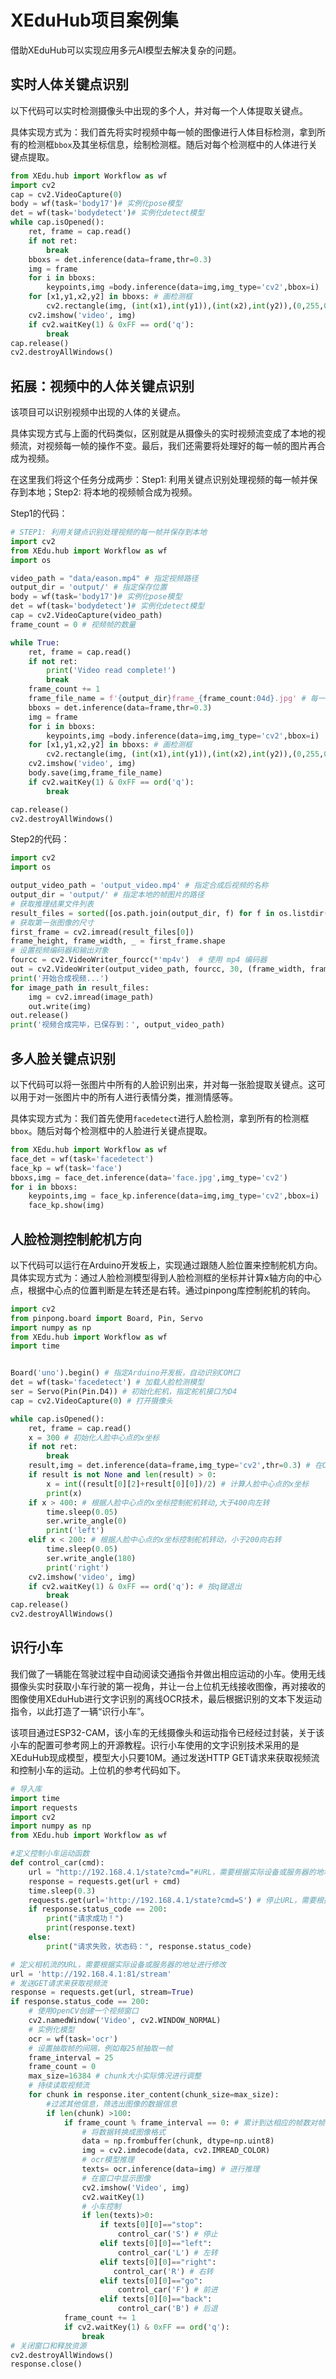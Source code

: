 # XEduHub项目案例集

借助XEduHub可以实现应用多元AI模型去解决复杂的问题。

## 实时人体关键点识别

以下代码可以实时检测摄像头中出现的多个人，并对每一个人体提取关键点。

具体实现方式为：我们首先将实时视频中每一帧的图像进行人体目标检测，拿到所有的检测框`bbox`及其坐标信息，绘制检测框。随后对每个检测框中的人体进行关键点提取。

```python
from XEdu.hub import Workflow as wf
import cv2
cap = cv2.VideoCapture(0)
body = wf(task='body17')# 实例化pose模型
det = wf(task='bodydetect')# 实例化detect模型
while cap.isOpened():
    ret, frame = cap.read()
    if not ret:
        break
    bboxs = det.inference(data=frame,thr=0.3)
    img = frame
    for i in bboxs:
        keypoints,img =body.inference(data=img,img_type='cv2',bbox=i)
    for [x1,y1,x2,y2] in bboxs: # 画检测框
        cv2.rectangle(img, (int(x1),int(y1)),(int(x2),int(y2)),(0,255,0),2)
    cv2.imshow('video', img)
    if cv2.waitKey(1) & 0xFF == ord('q'):
        break    
cap.release()
cv2.destroyAllWindows()
```

## 拓展：视频中的人体关键点识别

该项目可以识别视频中出现的人体的关键点。

具体实现方式与上面的代码类似，区别就是从摄像头的实时视频流变成了本地的视频流，对视频每一帧的操作不变。最后，我们还需要将处理好的每一帧的图片再合成为视频。

在这里我们将这个任务分成两步：Step1: 利用关键点识别处理视频的每一帧并保存到本地；Step2: 将本地的视频帧合成为视频。

Step1的代码：

```python
# STEP1: 利用关键点识别处理视频的每一帧并保存到本地
import cv2
from XEdu.hub import Workflow as wf
import os

video_path = "data/eason.mp4" # 指定视频路径
output_dir = 'output/' # 指定保存位置
body = wf(task='body17')# 实例化pose模型
det = wf(task='bodydetect')# 实例化detect模型
cap = cv2.VideoCapture(video_path)
frame_count = 0 # 视频帧的数量

while True:
    ret, frame = cap.read()
    if not ret:
        print('Video read complete!')
        break
    frame_count += 1
    frame_file_name = f'{output_dir}frame_{frame_count:04d}.jpg' # 每一张帧图片的名称
    bboxs = det.inference(data=frame,thr=0.3)
    img = frame
    for i in bboxs:
        keypoints,img =body.inference(data=img,img_type='cv2',bbox=i)
    for [x1,y1,x2,y2] in bboxs: # 画检测框
        cv2.rectangle(img, (int(x1),int(y1)),(int(x2),int(y2)),(0,255,0),2)
    cv2.imshow('video', img)
    body.save(img,frame_file_name)
    if cv2.waitKey(1) & 0xFF == ord('q'):
        break    

cap.release()
cv2.destroyAllWindows()
```

Step2的代码：

```python
import cv2
import os

output_video_path = 'output_video.mp4' # 指定合成后视频的名称
output_dir = 'output/' # 指定本地的帧图片的路径
# 获取推理结果文件列表
result_files = sorted([os.path.join(output_dir, f) for f in os.listdir(output_dir) if f.endswith('.jpg')])
# 获取第一张图像的尺寸
first_frame = cv2.imread(result_files[0])
frame_height, frame_width, _ = first_frame.shape
# 设置视频编码器和输出对象
fourcc = cv2.VideoWriter_fourcc(*'mp4v')  # 使用 mp4 编码器
out = cv2.VideoWriter(output_video_path, fourcc, 30, (frame_width, frame_height)) # 30 是帧率
print('开始合成视频...')
for image_path in result_files:
    img = cv2.imread(image_path)
    out.write(img)
out.release()
print('视频合成完毕，已保存到：', output_video_path)
```

## 多人脸关键点识别

以下代码可以将一张图片中所有的人脸识别出来，并对每一张脸提取关键点。这可以用于对一张图片中的所有人进行表情分类，推测情感等。

具体实现方式为：我们首先使用`facedetect`进行人脸检测，拿到所有的检测框`bbox`。随后对每个检测框中的人脸进行关键点提取。

```python
from XEdu.hub import Workflow as wf
face_det = wf(task='facedetect')
face_kp = wf(task='face')
bboxs,img = face_det.inference(data='face.jpg',img_type='cv2')
for i in bboxs:
    keypoints,img = face_kp.inference(data=img,img_type='cv2',bbox=i)
    face_kp.show(img)
```

## 人脸检测控制舵机方向

以下代码可以运行在Arduino开发板上，实现通过跟随人脸位置来控制舵机方向。具体实现方式为：通过人脸检测模型得到人脸检测框的坐标并计算x轴方向的中心点，根据中心点的位置判断是左转还是右转。通过pinpong库控制舵机的转向。

```python
import cv2
from pinpong.board import Board, Pin, Servo
import numpy as np
from XEdu.hub import Workflow as wf
import time


Board('uno').begin() # 指定Arduino开发板，自动识别COM口
det = wf(task='facedetect') # 加载人脸检测模型
ser = Servo(Pin(Pin.D4)) # 初始化舵机，指定舵机接口为D4
cap = cv2.VideoCapture(0) # 打开摄像头

while cap.isOpened():
    ret, frame = cap.read()
    x = 300 # 初始化人脸中心点的x坐标
    if not ret:
        break
    result,img = det.inference(data=frame,img_type='cv2',thr=0.3) # 在CPU上进行推理
    if result is not None and len(result) > 0:
        x = int((result[0][2]+result[0][0])/2) # 计算人脸中心点的x坐标
        print(x)
    if x > 400: # 根据人脸中心点的x坐标控制舵机转动,大于400向左转
        time.sleep(0.05)
        ser.write_angle(0)
        print('left')
    elif x < 200: # 根据人脸中心点的x坐标控制舵机转动，小于200向右转
        time.sleep(0.05)
        ser.write_angle(180)
        print('right')
    cv2.imshow('video', img)
    if cv2.waitKey(1) & 0xFF == ord('q'): # 按q键退出
        break    
cap.release()
cv2.destroyAllWindows()
```
## 识行小车

我们做了一辆能在驾驶过程中自动阅读交通指令并做出相应运动的小车。使用无线摄像头实时获取小车行驶的第一视角，并让一台上位机无线接收图像，再对接收的图像使用XEduHub进行文字识别的离线OCR技术，最后根据识别的文本下发运动指令，以此打造了一辆“识行小车”。

该项目通过ESP32-CAM，该小车的无线摄像头和运动指令已经经过封装，关于该小车的配置可参考网上的开源教程。识行小车使用的文字识别技术采用的是XEduHub现成模型，模型大小只要10M。通过发送HTTP GET请求来获取视频流和控制小车的运动。上位机的参考代码如下。

```python
# 导入库
import time
import requests
import cv2
import numpy as np
from XEdu.hub import Workflow as wf

#定义控制小车运动函数
def control_car(cmd):
    url = "http://192.168.4.1/state?cmd="#URL，需要根据实际设备或服务器的地址进行修改
    response = requests.get(url + cmd)
    time.sleep(0.3)
    requests.get(url='http://192.168.4.1/state?cmd=S') # 停止URL，需要根据实际设备或服务器的地址进行修改
    if response.status_code == 200:
        print("请求成功！")
        print(response.text)
    else:
        print("请求失败，状态码：", response.status_code)

# 定义相机流的URL，需要根据实际设备或服务器的地址进行修改
url = 'http://192.168.4.1:81/stream'
# 发送GET请求来获取视频流
response = requests.get(url, stream=True)
if response.status_code == 200:
    # 使用OpenCV创建一个视频窗口
    cv2.namedWindow('Video', cv2.WINDOW_NORMAL)
    # 实例化模型
    ocr = wf(task='ocr')
    # 设置抽取帧的间隔，例如每25帧抽取一帧
    frame_interval = 25
    frame_count = 0
    max_size=16384 # chunk大小实际情况进行调整 
    # 持续读取视频流
    for chunk in response.iter_content(chunk_size=max_size):
        #过滤其他信息，筛选出图像的数据信息
        if len(chunk) >100: 
            if frame_count % frame_interval == 0: # 累计到达相应的帧数对帧进行推理
                # 将数据转换成图像格式
                data = np.frombuffer(chunk, dtype=np.uint8)
                img = cv2.imdecode(data, cv2.IMREAD_COLOR)
                # ocr模型推理
                texts= ocr.inference(data=img) # 进行推理
                # 在窗口中显示图像
                cv2.imshow('Video', img)
                cv2.waitKey(1)
                # 小车控制
                if len(texts)>0:
                    if texts[0][0]=="stop":
                        control_car('S') # 停止
                    elif texts[0][0]=="left":
                        control_car('L') # 左转
                    elif texts[0][0]=="right":
                       control_car('R') # 右转
                    elif texts[0][0]=="go":
                        control_car('F') # 前进
                    elif texts[0][0]=="back":
                        control_car('B') # 后退
            frame_count += 1 
            if cv2.waitKey(1) & 0xFF == ord('q'):
                break
# 关闭窗口和释放资源
cv2.destroyAllWindows()
response.close()
```